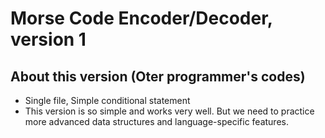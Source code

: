 # Morse Code Encoder/Decoder, version 1

## About this version (Oter programmer's codes)

- Single file, Simple conditional statement
- This version is so simple and works very well. But we need to practice more advanced data structures and language-specific features.

